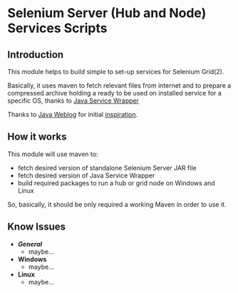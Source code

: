 Selenium Server (Hub and Node) Services Scripts
===============================================

Introduction
------------
This module helps to build simple to set-up services for Selenium Grid(2).

Basically, it uses maven to fetch relevant files from internet and to
prepare a compressed archive holding a ready to be used on installed service
for a specific OS, thanks to [Java Service Wrapper](http://wrapper.tanukisoftware.com)

Thanks to [Java Weblog](http://javanetspeed.blogspot.com) for initial
[inspiration](http://javanetspeed.blogspot.com/2012/10/running-selenium-grid-as-service.html).

How it works
------------

This module will use maven to:
* fetch desired version of standalone Selenium Server JAR file
* fetch desired version of Java Service Wrapper
* build required packages to run a hub or grid node on Windows and Linux

So, basically, it should be only required a working Maven in order to use it.

Know Issues
-----------
* ***General***
    + maybe...
* **Windows**
    + maybe...
* **Linux**
    + maybe...